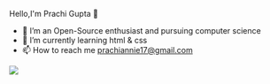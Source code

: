 Hello,I'm Prachi Gupta 👋 
- 👀 I’m an Open-Source enthusiast and pursuing computer science 
- 🌱 I’m currently learning html & css
- 📫 How to reach me prachiannie17@gmail.com

<!---
prachi0117/prachi0117 is a ✨ special ✨ repository because its `README.md` (this file) appears on your GitHub profile.
You can click the Preview link to take a look at your changes.
--->
<img src="https://github-readme-stats.vercel.app/api?username=prachi0117&&show_icons=true&title_color=ffffff&icon_color=bb2acf&text_color=daf7dc&bg_color=151515">
